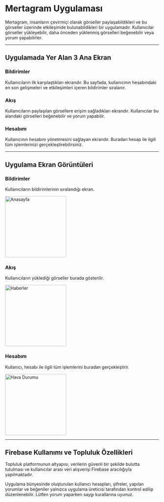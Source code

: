 # Mertagram Uygulaması

Mertagram, insanların çevirmiçi olarak görseller paylaşabildikleri ve bu görseller üzerinde etkileşimde bulunabildikleri bir uygulamadır. Kullanıcılar görseller yükleyebilir, daha önceden yüklenmiş görselleri beğenebilir veya yorum yapabilirler.

---

## Uygulamada Yer Alan 3 Ana Ekran

### Bildirimler
Kullanıcıların ilk karşılaştıkları ekrandır. Bu sayfada, kullanıcının hesabındaki en son gelişmeleri ve etkileşimleri içeren bildirimler sıralanır.

### Akış
Kullanıcıların paylaşılan görsellere erişim sağladıkları ekrandır. Kullanıcılar bu alandaki görselleri beğenebilir ve yorum yapabilir.

### Hesabım
Kullanıcının hesabını yönetmesini sağlayan ekrandır. Buradan hesap ile ilgili tüm işlemlerinizi gerçekleştirebilirsiniz.

---

## Uygulama Ekran Görüntüleri

### Bildirimler
Kullanıcıların bildirimlerinin sıralandığı ekran.

<img src="https://github.com/MertKadakal/mertagram/blob/master/g%C3%B6rseller/bildirimler.png" alt="Anasayfa" width="200"/>

### Akış
Kullanıcıların yüklediği görseller burada gösterilir.

<img src="https://github.com/MertKadakal/mertagram/blob/master/g%C3%B6rseller/ak%C4%B1%C5%9F.png" alt="Haberler" width="200"/>

### Hesabım
Kullanıcı, hesabı ile ilgili tüm işlemlerini buradan gerçekleştirir.

<img src="https://github.com/MertKadakal/mertagram/blob/master/g%C3%B6rseller/hesab%C4%B1m.png" alt="Hava Durumu" width="200"/>

---

## Firebase Kullanımı ve Topluluk Özellikleri

Topluluk platformunun altyapısı, verilerin güvenli bir şekilde bulutta tutulması ve kullanıcılar arası veri alışverişi Firebase aracılığıyla yapılmaktadır.

Uygulama bünyesinde oluşturulan kullanıcı hesapları, şifreler, yapılan yorumlar ve beğeniler yalnızca uygulama üreticisi tarafından kontrol edilip düzenlenebilir. Lütfen yorum yaparken saygı kurallarına uyunuz.
